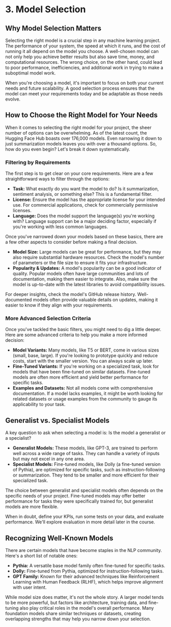 # 3. Model Selection

## Why Model Selection Matters

Selecting the right model is a crucial step in any machine learning project. The performance of your system, the speed at which it runs, and the cost of running it all depend on the model you choose. A well-chosen model can not only help you achieve better results but also save time, money, and computational resources. The wrong choice, on the other hand, could lead to poor performance, inefficiencies, and additional work in trying to make a suboptimal model work.

When you're choosing a model, it's important to focus on both your current needs and future scalability. A good selection process ensures that the model can meet your requirements today and be adaptable as those needs evolve.

## How to Choose the Right Model for Your Needs

When it comes to selecting the right model for your project, the sheer number of options can be overwhelming. As of the latest count, the Hugging Face Hub boasts over 176,000 models. Even narrowing it down to just summarization models leaves you with over a thousand options. So, how do you even begin? Let's break it down systematically.

### Filtering by Requirements

The first step is to get clear on your core requirements. Here are a few straightforward ways to filter through the options:

- **Task:** What exactly do you want the model to do? Is it summarization, sentiment analysis, or something else? This is a fundamental filter.
- **License:** Ensure the model has the appropriate license for your intended use. For commercial applications, check for commercially permissive licenses.
- **Language:** Does the model support the language(s) you're working with? Language support can be a major deciding factor, especially if you're working with less common languages.

Once you've narrowed down your models based on these basics, there are a few other aspects to consider before making a final decision.

- **Model Size:** Large models can be great for performance, but they may also require substantial hardware resources. Check the model's number of parameters or the file size to ensure it fits your infrastructure.
- **Popularity & Updates:** A model's popularity can be a good indicator of quality. Popular models often have large communities and lots of documentation, making them easier to integrate. Also, make sure the model is up-to-date with the latest libraries to avoid compatibility issues.

For deeper insights, check the model's GitHub release history. Well-documented models often provide valuable details on updates, making it easier to know if they align with your requirements.

### More Advanced Selection Criteria

Once you've tackled the basic filters, you might need to dig a little deeper. Here are some advanced criteria to help you make a more informed decision:

- **Model Variants:** Many models, like T5 or BERT, come in various sizes (small, base, large). If you're looking to prototype quickly and reduce costs, start with the smaller version. You can always scale up later.
- **Fine-Tuned Variants:** If you're working on a specialized task, look for models that have been fine-tuned on similar datasets. Fine-tuned models are often more efficient and yield better performance for specific tasks.
- **Examples and Datasets:** Not all models come with comprehensive documentation. If a model lacks examples, it might be worth looking for related datasets or usage examples from the community to gauge its applicability to your task.

## Generalist vs. Specialist Models

A key question to ask when selecting a model is: Is the model a generalist or a specialist?

- **Generalist Models:** These models, like GPT-3, are trained to perform well across a wide range of tasks. They can handle a variety of inputs but may not excel in any one area.
- **Specialist Models:** Fine-tuned models, like Dolly (a fine-tuned version of Pythia), are optimized for specific tasks, such as instruction-following or summarization. They tend to be smaller and more efficient for their specialized task.

The choice between generalist and specialist models often depends on the specific needs of your project. Fine-tuned models may offer better performance for tasks they were specifically trained for, but generalist models are more flexible.

When in doubt, define your KPIs, run some tests on your data, and evaluate performance. We'll explore evaluation in more detail later in the course.

## Recognizing Well-Known Models

There are certain models that have become staples in the NLP community. Here's a short list of notable ones:

- **Pythia:** A versatile base model family often fine-tuned for specific tasks.
- **Dolly:** Fine-tuned from Pythia, optimized for instruction-following tasks.
- **GPT Family:** Known for their advanced techniques like Reinforcement Learning with Human Feedback (RLHF), which helps improve alignment with user intent.

While model size does matter, it's not the whole story. A larger model tends to be more powerful, but factors like architecture, training data, and fine-tuning also play critical roles in the model's overall performance. Many foundation models share similar techniques or datasets, creating overlapping strengths that may help you narrow down your selection.
